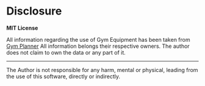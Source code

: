 # Disclosure
<b>MIT License</b>

All information regarding the use of Gym Equipment has been taken from [Gym Planner](https://garagegymplanner.com/identifying-various-gym-equipment-with-images/) All information belongs their respective owners. The author does not claim to own the data or any part of it.

<hr>
The Author is not responsible for any harm, mental or physical, leading from the use of this software, directly or indirectly.
